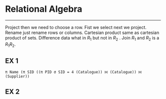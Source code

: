 # Relational Algebra
-----
Project then we need to choose a row. Fist we select next we project.
Rename just rename rows or columns.
Cartesian product same as cartesian product of sets.
Difference data what in $R_1$ but not in $R_2$ .
Join $R_1$ and $R_2$ is a $R_1 R_2$. 


## EX 1
```
π Name (π SID ((π PID σ SID = 4 (Catalogue)) ⨝ (Catalogue)) ⨝ (Supplier))
```
## EX 2
